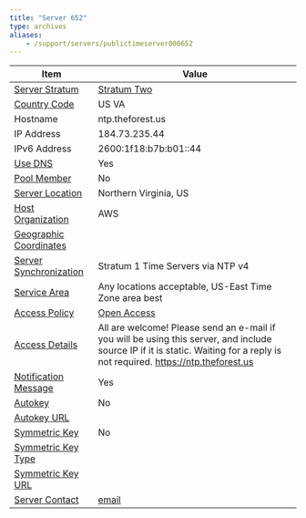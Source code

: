 ```yaml
---
title: "Server 652"
type: archives
aliases:
    - /support/servers/publictimeserver000652
---
```


| Item | Value |
| ----- | ----- |
| [Server Stratum](/support/servers/serverstratum) | [Stratum Two](/support/servers/stratumtwotimeservers) |
| [Country Code](/support/servers/countrycode) | US VA |
| Hostname |  ntp.theforest.us  |
| IP Address |  184.73.235.44  |
| IPv6 Address |  2600:1f18:b7b:b01::44 |
| [Use DNS](/support/servers/usedns) | Yes |
| [Pool Member](/support/servers/poolmember) | No |
| [Server Location](/support/servers/serverlocation) |  Northern Virginia, US |
| [Host Organization](/support/servers/hostorganization) | AWS |
| [ Geographic Coordinates](/support/servers/geographiccoordinates) |  |
| [Server Synchronization](/support/servers/serversynchronization) |  Stratum 1 Time Servers via NTP v4 |
| [Service Area](/support/servers/servicearea) |  Any locations acceptable, US-East Time Zone area best |
| [Access Policy](/support/servers/accesspolicy) | [Open Access](/support/servers/openaccess) |
| [Access Details](/support/servers/accessdetails) |  All are welcome! Please send an e-mail if you will be using this server, and include source IP if it is static. Waiting for a reply is not required. https://ntp.theforest.us  |
| [Notification Message](/support/servers/notificationmessage) | Yes |
| [Autokey](/support/servers/autokey) | No |
| [Autokey URL](/support/servers/autokeyurl) | |
| [Symmetric Key](/support/servers/symmetrickey) | No |
| [Symmetric Key Type](/support/servers/symmetrickeytype) | |
| [Symmetric Key URL](/support/servers/symmetrickeyurl) | |
| [Server Contact](/support/servers/servercontact) | [email](mailto:ntp@theforest.us) |